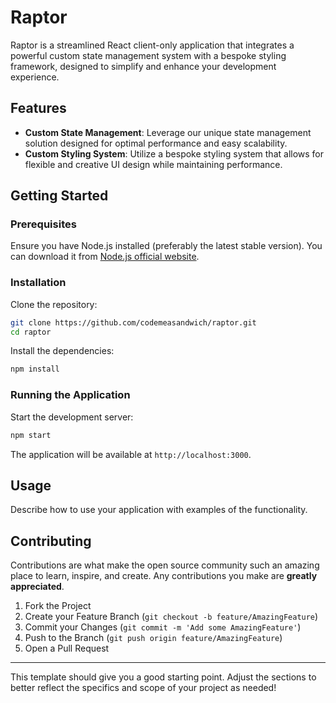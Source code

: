 # Raptor

Raptor is a streamlined React client-only application that integrates a powerful custom state management system with a bespoke styling framework, designed to simplify and enhance your development experience.

## Features

- **Custom State Management**: Leverage our unique state management solution designed for optimal performance and easy scalability.
- **Custom Styling System**: Utilize a bespoke styling system that allows for flexible and creative UI design while maintaining performance.

## Getting Started

### Prerequisites

Ensure you have Node.js installed (preferably the latest stable version). You can download it from [Node.js official website](https://nodejs.org/).

### Installation

Clone the repository:

```bash
git clone https://github.com/codemeasandwich/raptor.git
cd raptor
```

Install the dependencies:

```bash
npm install
```

### Running the Application

Start the development server:

```bash
npm start
```

The application will be available at `http://localhost:3000`.

## Usage

Describe how to use your application with examples of the functionality.

## Contributing

Contributions are what make the open source community such an amazing place to learn, inspire, and create. Any contributions you make are **greatly appreciated**.

1. Fork the Project
2. Create your Feature Branch (`git checkout -b feature/AmazingFeature`)
3. Commit your Changes (`git commit -m 'Add some AmazingFeature'`)
4. Push to the Branch (`git push origin feature/AmazingFeature`)
5. Open a Pull Request

---

This template should give you a good starting point. Adjust the sections to better reflect the specifics and scope of your project as needed!
